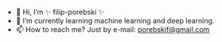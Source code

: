 - 👋 Hi, I’m ✨ filip-porebski ✨
- 🌱 I’m currently learning machine learning and deep learning.
- 📫 How to reach me? Just by e-mail: porebskif@gmail.com
